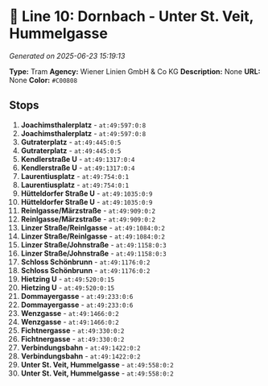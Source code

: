 # 🚊 Line 10: Dornbach - Unter St. Veit, Hummelgasse

*Generated on 2025-06-23 15:19:13*

**Type:** Tram
**Agency:** Wiener Linien GmbH & Co KG
**Description:** None
**URL:** None
**Color:** `#C00808`

## Stops

1. **Joachimsthalerplatz** - `at:49:597:0:8`
2. **Joachimsthalerplatz** - `at:49:597:0:8`
3. **Gutraterplatz** - `at:49:445:0:5`
4. **Gutraterplatz** - `at:49:445:0:5`
5. **Kendlerstraße U** - `at:49:1317:0:4`
6. **Kendlerstraße U** - `at:49:1317:0:4`
7. **Laurentiusplatz** - `at:49:754:0:1`
8. **Laurentiusplatz** - `at:49:754:0:1`
9. **Hütteldorfer Straße U** - `at:49:1035:0:9`
10. **Hütteldorfer Straße U** - `at:49:1035:0:9`
11. **Reinlgasse/Märzstraße** - `at:49:909:0:2`
12. **Reinlgasse/Märzstraße** - `at:49:909:0:2`
13. **Linzer Straße/Reinlgasse** - `at:49:1084:0:2`
14. **Linzer Straße/Reinlgasse** - `at:49:1084:0:2`
15. **Linzer Straße/Johnstraße** - `at:49:1158:0:3`
16. **Linzer Straße/Johnstraße** - `at:49:1158:0:3`
17. **Schloss Schönbrunn** - `at:49:1176:0:2`
18. **Schloss Schönbrunn** - `at:49:1176:0:2`
19. **Hietzing U** - `at:49:520:0:15`
20. **Hietzing U** - `at:49:520:0:15`
21. **Dommayergasse** - `at:49:233:0:6`
22. **Dommayergasse** - `at:49:233:0:6`
23. **Wenzgasse** - `at:49:1466:0:2`
24. **Wenzgasse** - `at:49:1466:0:2`
25. **Fichtnergasse** - `at:49:330:0:2`
26. **Fichtnergasse** - `at:49:330:0:2`
27. **Verbindungsbahn** - `at:49:1422:0:2`
28. **Verbindungsbahn** - `at:49:1422:0:2`
29. **Unter St. Veit, Hummelgasse** - `at:49:558:0:2`
30. **Unter St. Veit, Hummelgasse** - `at:49:558:0:2`